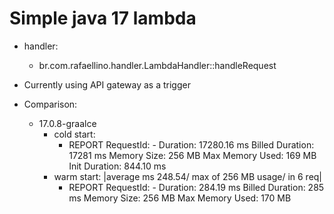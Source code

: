 # Simple java 17 lambda

- handler:
  - br.com.rafaellino.handler.LambdaHandler::handleRequest

- Currently using API gateway as a trigger

- Comparison:
  - 17.0.8-graalce
    - cold start: 
      - REPORT RequestId: - Duration: 17280.16 ms	Billed Duration: 17281 ms Memory Size: 256 MB Max Memory Used: 169 MB Init Duration: 844.10 ms
    - warm start: |average ms 248.54/ max of 256 MB usage/ in 6 req|
      - REPORT RequestId: - Duration: 284.19 ms Billed Duration: 285 ms Memory Size: 256 MB Max Memory Used: 170 MB
